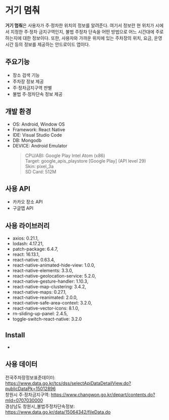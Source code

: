 # **거기 멈춰**

 **거기 멈춰**은 사용자가 주·정차한 위치의 정보를 알려준다. 여기서 정보란 현 위치가 시에서 지정한 주·정차 금지구역인지, 불법 주정차 단속을 어떤 방법으로 어느 시간대에 주로 하는지에 대한 정보이다. 또한, 사용자와 가까운 위치에 있는 주차장의 위치, 요금, 운영시간 등의 정보를 제공하는 안드로이드 앱이다.   

## 주요기능  
+ 장소 검색 기능
+ 주차장 정보 제공
+ 주·정차금지구역 판별
+ 불법 주·정차단속 정보 제공

## 개발 환경
+ OS: Android, Window OS
+ Framework: React Native
+ IDE: Visual Studio Code  
+ DB: Mongodb
+ DEVICE: Android Emulator  
    >CPU/ABI: Google Play Intel Atom (x86)   
    Target: google_apis_playstore [Google Play] (API level 29)   
    Skin: pixel_3a   
    SD Card: 512M
## 사용 API
+ 카카오 장소 API  
+ 구글맵 API
## 사용 라이브러리
+ axios: 0.21.1,
+ lodash: 4.17.21,
+ patch-package: 6.4.7,
+ react: 16.13.1,
+ react-native: 0.63.4,
+ react-native-animated-hide-view: 1.0.0,
+ react-native-elements: 3.3.0,
+ react-native-geolocation-service: 5.2.0,
+ react-native-gesture-handler: 1.10.3,
+ react-native-map-clustering: 3.4.2,
+ react-native-maps: 0.27.1,
+ react-native-reanimated: 2.0.0,
+ react-native-safe-area-context: 3.2.0,
+ react-native-vector-icons: 8.1.0,
+ rn-sliding-up-panel: 2.4.5,
+ toggle-switch-react-native: 3.2.0
## Install
 -
## 사용 데이터
전국주차장정보표준데이터: https://www.data.go.kr/tcs/dss/selectApiDataDetailView.do?publicDataPk=15012896  
창원시 주·정차금지구역: https://www.changwon.go.kr/depart/contents.do?mId=0707030000  
경상남도 창원시_불법주정차단속정보: https://www.data.go.kr/data/15064342/fileData.do

